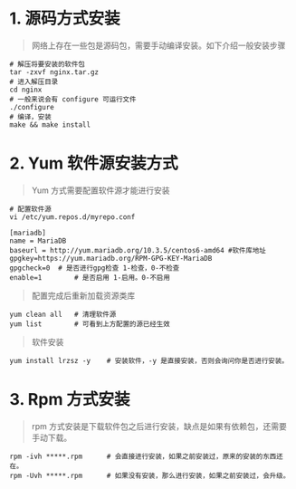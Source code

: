 # 1. 源码方式安装

> 网络上存在一些包是源码包，需要手动编译安装。如下介绍一般安装步骤

```shell
# 解压将要安装的软件包
tar -zxvf nginx.tar.gz
# 进入解压目录
cd nginx
# 一般来说会有 configure 可运行文件
./configure
# 编译，安装
make && make install 
```

# 2. Yum 软件源安装方式

> Yum 方式需要配置软件源才能进行安装
```shell
# 配置软件源
vi /etc/yum.repos.d/myrepo.conf

[mariadb]      
name = MariaDB
baseurl = http://yum.mariadb.org/10.3.5/centos6-amd64 #软件库地址
gpgkey=https://yum.mariadb.org/RPM-GPG-KEY-MariaDB 
gpgcheck=0  # 是否进行gpg检查 1-检查，0-不检查
enable=1		# 是否启用 1-启用。0-不启用
```
> 配置完成后重新加载资源类库
```shell
yum clean all	# 清理软件源
yum list     	# 可看到上方配置的源已经生效
```
> 软件安装
```shell
yum install lrzsz -y	# 安装软件，-y 是直接安装，否则会询问你是否进行安装。
```

# 3. Rpm 方式安装

> rpm 方式安装是下载软件包之后进行安装，缺点是如果有依赖包，还需要手动下载。

```shell
rpm -ivh *****.rpm  	# 会直接进行安装，如果之前安装过，原来的安装的东西还在。
rpm -Uvh *****.rpm		# 如果没有安装，那么进行安装，如果之前安装过，会升级。
```